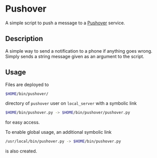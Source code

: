 # Pushover

A simple script to push a message to a [Pushover][pushover] service.

## Description

A simple way to send a notification to a phone if anything goes wrong.
Simply sends a string message given as an argument to the script.

## Usage

Files are deployed to

```sh
$HOME/bin/pushover/
```

directory of `pushover` user on `local_server` with a symbolic link

```sh
$HOME/bin/pushover.py -> $HOME/bin/pushover/pushover.py
```

for easy access.

To enable global usage, an additional symbolic link

```sh
/usr/local/bin/pushover.py -> $HOME/bin/pushover.py
```

is also created.

[pushover]: https://pushover.net/
